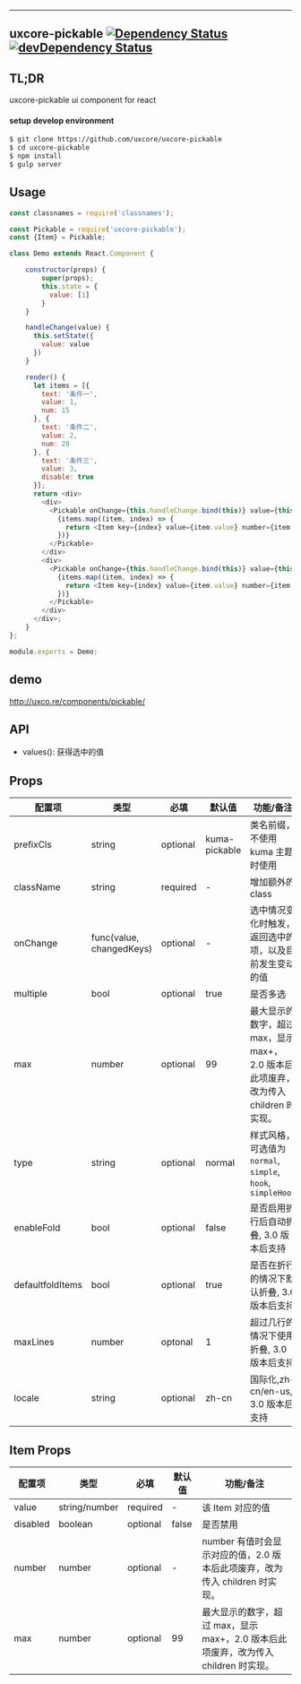 ---

## uxcore-pickable [![Dependency Status](http://img.shields.io/david/uxcore/uxcore-pickable.svg?style=flat-square)](https://david-dm.org/uxcore/uxcore-pickable) [![devDependency Status](http://img.shields.io/david/dev/uxcore/uxcore-pickable.svg?style=flat-square)](https://david-dm.org/uxcore/uxcore-pickable#info=devDependencies) 

## TL;DR

uxcore-pickable ui component for react

#### setup develop environment

```sh
$ git clone https://github.com/uxcore/uxcore-pickable
$ cd uxcore-pickable
$ npm install
$ gulp server
```

## Usage

```js
const classnames = require('classnames');

const Pickable = require('uxcore-pickable');
const {Item} = Pickable;

class Demo extends React.Component {

    constructor(props) {
        super(props);
        this.state = {
          value: [1]
        }
    }

    handleChange(value) {
      this.setState({
        value: value
      })
    }

    render() {
      let items = [{
        text: '条件一',
        value: 1,
        num: 15
      }, {
        text: '条件二',
        value: 2,
        num: 20
      }, {
        text: '条件三',
        value: 3,
        disable: true
      }];
      return <div>
        <div>
          <Pickable onChange={this.handleChange.bind(this)} value={this.state.value}>
            {items.map((item, index) => {
              return <Item key={index} value={item.value} number={item.num} disabled={item.disable}>{item.text}</Item>
            })}
          </Pickable>
        </div>
        <div>
          <Pickable onChange={this.handleChange.bind(this)} value={this.state.value} type="simple">
            {items.map((item, index) => {
              return <Item key={index} value={item.value} number={item.num} disabled={item.disable}>{item.text}</Item>
            })}
          </Pickable>
        </div>
      </div>;
    }
};

module.exports = Demo;
```

## demo

http://uxco.re/components/pickable/

## API

* values(): 获得选中的值

## Props

| 配置项 | 类型 | 必填 | 默认值 | 功能/备注 |
|---|---|---|---|---|
|prefixCls|string|optional|kuma-pickable|类名前缀，不使用 kuma 主题时使用|
|className|string|required|-|增加额外的class|
|onChange|func(value, changedKeys)|optional|-|选中情况变化时触发，返回选中的项，以及目前发生变动的值|
|multiple|bool|optional|true|是否多选|
|max|number|optional|99|最大显示的数字，超过 max，显示 max+，2.0 版本后此项废弃，改为传入 children 时实现。|
|type|string|optional|normal|样式风格，可选值为 `normal`, `simple`, `hook`, `simpleHook`|
|enableFold|bool|optional|false|是否启用折行后自动折叠, 3.0 版本后支持|
|defaultfoldItems|bool|optional|true|是否在折行的情况下默认折叠, 3.0 版本后支持|
|maxLines|number|optonal|1|超过几行的情况下使用折叠, 3.0 版本后支持|
|locale|string|optional|zh-cn|国际化,zh-cn/en-us, 3.0 版本后支持|

## Item Props

| 配置项 | 类型 | 必填 | 默认值 | 功能/备注 |
|---|---|---|---|---|
|value|string/number|required|-|该 Item 对应的值|
|disabled|boolean|optional|false|是否禁用|
|number|number|optional|-|number 有值时会显示对应的值，2.0 版本后此项废弃，改为传入 children 时实现。|
|max|number|optional|99|最大显示的数字，超过 max，显示 max+，2.0 版本后此项废弃，改为传入 children 时实现。|

